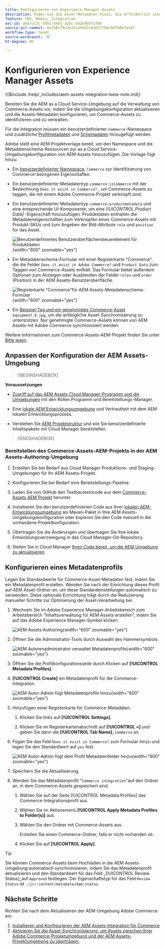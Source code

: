 ```yaml
---
title: Konfigurieren von Experience Manager Assets
description: Fügen Sie die Asset-Metadaten hinzu, die erforderlich sind, damit die AEM Assets-Integration für Commerce Assets zwischen Adobe Commerce- und Experience Manager Assets-Projekten synchronisieren kann.
feature: CMS, Media, Integration
exl-id: deb7c12c-5951-4491-a2bc-542e993f1f84
source-git-commit: 8a150c79c2e15ce5bd2cb2037f94c94f90b7a1df
workflow-type: tm+mt
source-wordcount: '0'
ht-degree: 0%

---
```


# Konfigurieren von Experience Manager Assets

{{$include /help/_includes/aem-assets-integration-beta-note.md}}

Bereiten Sie die AEM as a Cloud Service-Umgebung auf die Verwaltung von Commerce-Assets vor, indem Sie die Umgebungskonfiguration aktualisieren und die Assets-Metadaten konfigurieren, um Commerce-Assets zu identifizieren und zu verwalten.

Für die Integration müssen ein benutzerdefinierter `Commerce`-Namespace und zusätzliche [Profilmetadaten](https://experienceleague.adobe.com/en/docs/experience-manager-cloud-service/content/assets/manage/metadata-profiles) und [Schemadaten](https://experienceleague.adobe.com/en/docs/experience-manager-cloud-service/content/assets/manage/metadata-schemas) hinzugefügt werden.

Adobe stellt eine AEM Projektvorlage bereit, um den Namespace und die Metadatenschema-Ressourcen zur as a Cloud Service-Umgebungskonfiguration von AEM Assets hinzuzufügen. Die Vorlage fügt hinzu:

- Ein [benutzerdefinierter Namespace](https://github.com/ankumalh/assets-commerce/blob/main/ui.config/jcr_root/apps/commerce/config/org.apache.sling.jcr.repoinit.RepositoryInitializer~commerce-namespaces.cfg.json), `Commerce` zur Identifizierung von Commerce-bezogenen Eigenschaften.

- Ein benutzerdefinierter Metadatentyp `commerce:isCommerce` mit der Bezeichnung `Does it exist in Commerce?` , um Commerce-Assets zu taggen, die mit einem Adobe Commerce-Projekt verknüpft sind.

- Ein benutzerdefinierter Metadatentyp `commerce:productmetadata` und eine entsprechende UI-Komponente, um eine *[!UICONTROL Product Data]* -Eigenschaft hinzuzufügen. Produktdaten enthalten die Metadateneigenschaften zum Verknüpfen eines Commerce-Assets mit Produkt-SKUs und zum Angeben der Bild-Attribute `role` und `position` für das Asset.

  ![Benutzerdefiniertes Benutzeroberflächensteuerelement für Produktdaten](./assets/aem-commerce-sku-metadata-fields-from-template.png){width="600" zoomable="yes"}

- Ein Metadatenschema-Formular mit einer Registerkarte &quot;Commerce&quot;, die die Felder `Does it exist in Adobe Commerce?` und `Product Data` zum Taggen von Commerce-Assets enthält. Das Formular bietet außerdem Optionen zum Anzeigen oder Ausblenden der Felder `roles` und `order` (Position) in der AEM Assets-Benutzeroberfläche.

  ![Registerkarte &quot;Commerce&quot;für AEM Assets-Metadatenschema-Formular](./assets/assets-configure-metadata-schema-form-editor.png){width="600" zoomable="yes"}

- Ein [Beispiel-Tag und ein genehmigtes Commerce-Asset](https://github.com/ankumalh/assets-commerce/blob/main/ui.content/src/main/content/jcr_root/content/dam/wknd/en/activities/hiking/equipment_6.jpg/.content.xml) `equipment_6.jpg`, um die anfängliche Asset-Synchronisierung zu unterstützen. Nur genehmigte Commerce-Assets können von AEM Assets mit Adobe Commerce synchronisiert werden.

Weitere Informationen zum Commerce-Assets-AEM-Projekt finden Sie unter [Bitte lesen](https://github.com/ankumalh/assets-commerce).

## Anpassen der Konfiguration der AEM Assets-Umgebung

>[!BEGINSHADEBOX]

**Voraussetzungen**

- [Zugriff auf das AEM Assets Cloud Manager-Programm und die Umgebungen](https://experienceleague.adobe.com/en/docs/experience-manager-cloud-service/content/onboarding/journey/cloud-manager#access-sysadmin-bo) mit den Rollen Programm und Bereitstellungs-Manager.

- Eine [lokale AEM Entwicklungsumgebung](https://experienceleague.adobe.com/en/docs/experience-manager-learn/cloud-service/local-development-environment-set-up/overview) und Vertrautheit mit dem AEM lokalen Entwicklungsprozess.

- Verstehen Sie [AEM Projektstruktur](https://experienceleague.adobe.com/de/docs/experience-manager-cloud-service/content/implementing/developing/aem-project-content-package-structure) und wie Sie benutzerdefinierte Inhaltspakete mit Cloud Manager bereitstellen.

>[!ENDSHADEBOX]

### Bereitstellen des Commerce-Assets-AEM-Projekts in der AEM Assets-Authoring-Umgebung

1. Erstellen Sie bei Bedarf aus Cloud Manager Produktions- und Staging-Umgebungen für Ihr AEM Assets-Projekt.

1. Konfigurieren Sie bei Bedarf eine Bereitstellungs-Pipeline.

1. Laden Sie von GitHub den Textbausteincode aus dem [Commerce-Assets AEM Projekt](https://github.com/ankumalh/assets-commerce) herunter.

1. Installieren Sie den benutzerdefinierten Code aus Ihrer [lokalen AEM-Entwicklungsumgebung](https://experienceleague.adobe.com/en/docs/experience-manager-learn/cloud-service/local-development-environment-set-up/overview) als Maven-Paket in Ihre AEM Assets-Umgebungskonfiguration oder kopieren Sie den Code manuell in die vorhandene Projektkonfiguration.

1. Übertragen Sie die Änderungen und übertragen Sie Ihre lokale Entwicklungsverzweigung in das Cloud Manager-Git-Repository.

1. Stellen Sie in Cloud Manager [Ihren Code bereit, um die AEM Umgebung zu aktualisieren](https://experienceleague.adobe.com/en/docs/experience-manager-cloud-service/content/implementing/using-cloud-manager/deploy-code#deploying-code-with-cloud-manager).

## Konfigurieren eines Metadatenprofils

Legen Sie Standardwerte für Commerce-Asset-Metadaten fest, indem Sie ein Metadatenprofil erstellen. Wenden Sie nach der Einrichtung dieses Profil auf AEM Asset-Ordner an, um diese Standardeinstellungen automatisch zu verwenden. Diese optionale Einrichtung trägt durch die Reduzierung manueller Schritte zur Optimierung der Asset-Verarbeitung bei.

1. Wechseln Sie im Adobe Experience Manager-Arbeitsbereich zum Arbeitsbereich &quot;Inhaltsverwaltung für AEM Assets erstellen&quot;, indem Sie auf das Adobe Experience Manager-Symbol klicken.

   ![AEM Assets Authoring](./assets/aem-assets-authoring.png){width="600" zoomable="yes"}

1. Öffnen Sie die Administrator-Tools durch Auswahl des Hammersymbols.

   ![AEM Autorenadministrator verwaltet Metadatenprofile](./assets/aem-manage-metadata-profiles.png){width="600" zoomable="yes"}

1. Öffnen Sie die Profilkonfigurationsseite durch Klicken auf **[!UICONTROL Metadata Profiles]**.

1. **[!UICONTROL Create]** ein Metadatenprofil für die Commerce-Integration.

   ![AEM Autor-Admin fügt Metadatenprofile hinzu ](./assets/aem-create-metadata-profile.png){width="600" zoomable="yes"}

1. Hinzufügen einer Registerkarte für Commerce-Metadaten.

   1. Klicken Sie links auf **[!UICONTROL Settings]**.

   1. Klicken Sie im Registerkartenabschnitt auf **[!UICONTROL +]** und geben Sie dann die **[!UICONTROL Tab Name]**, `Commerce` an.

1. Fügen Sie das Feld `Does it exist in Commerce?` zum Formular hinzu und legen Sie den Standardwert auf `yes` fest.

   ![AEM Autor-Admin fügt dem Profil Metadatenfelder hinzu](./assets/aem-edit-metadata-profile-fields.png){width="600" zoomable="yes"}

1. Speichern Sie die Aktualisierung.

1. Wenden Sie das Metadatenprofil &quot;`Commerce integration`&quot;auf den Ordner an, in dem Commerce-Assets gespeichert sind.

   1. Wählen Sie auf der Seite [!UICONTROL  Metadata Profiles] das Commerce-Integrationsprofil aus.

   1. Wählen Sie im Aktionsmenü **[!UICONTROL Apply Metadata Profiles to Folder(s)]** aus.

   1. Wählen Sie den Ordner mit Commerce-Assets aus.

      Erstellen Sie einen Commerce-Ordner, falls er nicht vorhanden ist.

   1. Klicken Sie auf **[!UICONTROL Apply]**.

>[!TIP]
>
>Sie können Commerce-Assets beim Hochladen in die AEM Assets-Umgebung automatisch synchronisieren, indem Sie das Metadatenprofil aktualisieren und den Standardwert für das Feld _[!UICONTROL Review Status]_auf `Approved` festlegen. Der Eigenschaftstyp für das Feld `Review Status` ist `./jcr:content/metadata/dam:status`.


## Nächste Schritte

Richten Sie nach dem Aktualisieren der AEM-Umgebung Adobe Commerce ein:

1. [Installieren und Konfigurieren der AEM Assets-Integration für Commerce](aem-assets-configure-commerce.md)
2. [Aktivieren Sie die Asset-Synchronisierung, um Assets zwischen Ihrer Adobe Commerce-Projektumgebung und der AEM Assets-Projektumgebung zu übertragen.](aem-assets-setup-synchronization.md)
